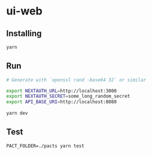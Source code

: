 # ui-web

## Installing

```bash
yarn
```

## Run

```bash
# Generate with `openssl rand -base64 32` or similar

export NEXTAUTH_URL=http://localhost:3000
export NEXTAUTH_SECRET=some_long_random_secret
export API_BASE_URI=http://localhost:8080
  
yarn dev
```

## Test

```text
PACT_FOLDER=./pacts yarn test
```
